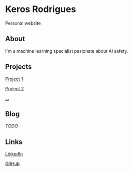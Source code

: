# Keros Rodrigues
Personal website

## About
I'm a machine learning specialist pasionate about AI safety.

## Projects
[Project 1](https://www.khrod.github.io/project1/)

[Project 2](https://www.khrod.github.io/project2/)

[...](https://www.khrod.github.io/project3/)

## Blog
*TODO*

## Links
[LinkedIn](https://www.linkedin.com/in/keros-rodrigues/)

[GitHub](https://github.com/khrod/)

